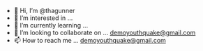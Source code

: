 - 👋 Hi, I’m @thagunner
- 👀 I’m interested in ...
- 🌱 I’m currently learning ...
- 💞️ I’m looking to collaborate on ... demoyouthquake@gmail.com
- 📫 How to reach me ... demoyouthquake@gmail.com

<!---
thagunner/thagunner is a ✨ special ✨ repository because its `README.md` (this file) appears on your GitHub profile.
You can click the Preview link to take a look at your changes.
--->
